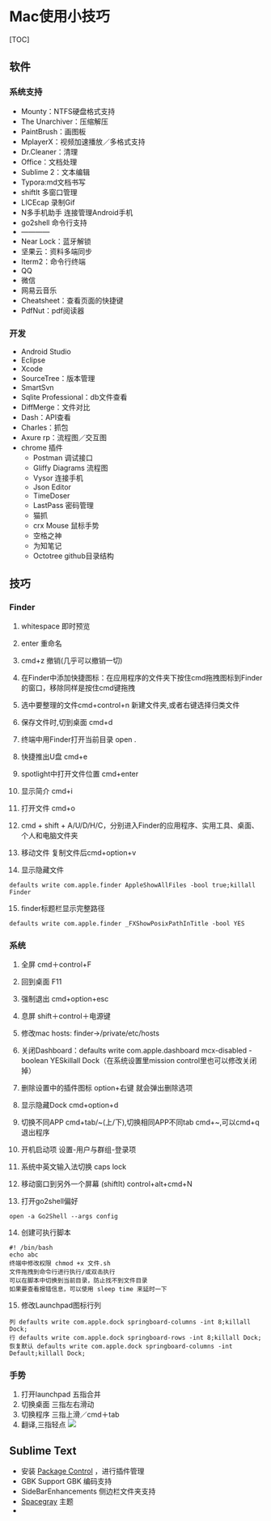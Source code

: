 # Mac使用小技巧

[TOC]

## 软件

### 系统支持

- Mounty：NTFS硬盘格式支持
- The Unarchiver：压缩解压
- PaintBrush：画图板
- MplayerX：视频加速播放／多格式支持
- Dr.Cleaner：清理
- Office：文档处理
- Sublime 2：文本编辑
- Typora:md文档书写
- shiftIt 多窗口管理
- LICEcap 录制Gif
- N多手机助手 连接管理Android手机
- go2shell 命令行支持
- ————
- Near Lock：蓝牙解锁
- 坚果云：资料多端同步
- Iterm2：命令行终端
- QQ         
- 微信
- 网易云音乐
- Cheatsheet：查看页面的快捷键
- PdfNut：pdf阅读器

### 开发

- Android Studio
- Eclipse
- Xcode
- SourceTree：版本管理
- SmartSvn
- Sqlite Professional：db文件查看
- DiffMerge：文件对比
- Dash：API查看
- Charles：抓包
- Axure rp：流程图／交互图
- chrome 插件
  - Postman 调试接口
  - Gliffy Diagrams 流程图
  - Vysor 连接手机
  - Json Editor
  - TimeDoser
  - LastPass 密码管理
  - 猫抓
  - crx Mouse 鼠标手势
  - 空格之神
  - 为知笔记
  - Octotree github目录结构

## 技巧

### Finder

1. whitespace 即时预览

2. enter 重命名

3. cmd+z 撤销(几乎可以撤销一切)

4. 在Finder中添加快捷图标：在应用程序的文件夹下按住cmd拖拽图标到Finder的窗口，移除同样是按住cmd键拖拽

5. 选中要整理的文件cmd+control+n 新建文件夹,或者右键选择归类文件

6. 保存文件时,切到桌面 cmd+d

7. 终端中用Finder打开当前目录 open .

8. 快捷推出U盘 cmd+e

9. spotlight中打开文件位置 cmd+enter

10. 显示简介 cmd+i

11. 打开文件 cmd+o

12. cmd + shift + A/U/D/H/C，分别进入Finder的应用程序、实用工具、桌面、个人和电脑文件夹

13. 移动文件 复制文件后cmd+option+v

14. 显示隐藏文件
```
defaults write com.apple.finder AppleShowAllFiles -bool true;killall Finder
```
15. finder标题栏显示完整路径
```
defaults write com.apple.finder _FXShowPosixPathInTitle -bool YES
```
### 系统

1. 全屏 cmd＋control+F

2. 回到桌面 F11

3. 强制退出 cmd+option+esc

4. 息屏 shift＋control＋电源键

5. 修改mac hosts: finder->/private/etc/hosts

6. 关闭Dashboard：defaults write com.apple.dashboard mcx-disabled -boolean YESkillall Dock（在系统设置里mission control里也可以修改关闭掉）

7. 删除设置中的插件图标 option+右键 就会弹出删除选项

8. 显示隐藏Dock cmd+option+d

9. 切换不同APP cmd+tab/~(上/下),切换相同APP不同tab cmd+~,可以cmd+q退出程序

10. 开机启动项 设置-用户与群组-登录项

11. 系统中英文输入法切换 caps lock

12. 移动窗口到另外一个屏幕 (shiftIt) control+alt+cmd+N

13. 打开go2shell偏好

   ```
open -a Go2Shell --args config
   ```

14. 创建可执行脚本
```
#! /bin/bash
echo abc
终端中修改权限 chmod +x 文件.sh
文件拖拽到命令行进行执行/或双击执行
可以在脚本中切换到当前目录，防止找不到文件目录
如果要查看报错信息，可以使用 sleep time 来延时一下

```
15. 修改Launchpad图标行列
```
列 defaults write com.apple.dock springboard-columns -int 8;killall Dock;
行 defaults write com.apple.dock springboard-rows -int 8;killall Dock;
恢复默认 defaults write com.apple.dock springboard-columns -int Default;killall Dock;
```

### 手势

1. 打开launchpad 五指合并
2. 切换桌面 三指左右滑动
3. 切换程序 三指上滑／cmd＋tab
4. 翻译,三指轻点
   ![](img/2016年08月16日_0.jpg)

## Sublime Text

- 安装 [Package Control](https://packagecontrol.io/installation) ，进行插件管理
- GBK Support GBK 编码支持
- SideBarEnhancements 侧边栏文件夹支持
- [Spacegray](https://github.com/kkga/spacegray) 主题
- ​
